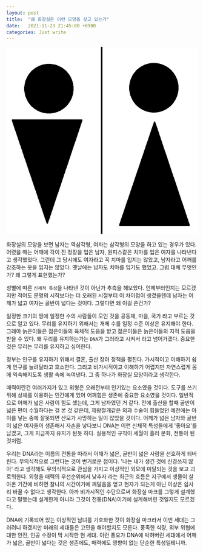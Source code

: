 ```yaml
---
layout: post
title:  "왜 화장실은 이런 모양을 갖고 있는가"
date:   2021-11-23 21:45:00 +0900
categories: Just write
---
```


![Toilet symbol](/assets/images/ToiletSymbol.png)  

화장실의 모양을 보면 남자는 역삼각형, 여자는 삼각형의 모양을 하고 있는 경우가 있다.
어렸을 때는 어깨에 각이 진 정장을 입은 남자, 원피스같은 치마를 입은 여자를 나타낸다고 생각했었다.
그런데 그 당시에도 여자라고 꼭 치마를 입지는 않았고, 남자라고 어깨를 강조하는 옷을 입지는 않았다. 옛날에는 남자도 치마를 입기도 했었고.
그럼 대체 무엇인가? 왜 그렇게 표현했는가?

성별에 따른 `신체적 특성`을 나타낸 것이 아닌가 추측을 해보았다.
언제부터인지는 모르겠지만 적어도 문명의 시작보다는 더 오래된 시절부터 이 차이점이 생겼을텐데
남자는 어깨가 넓고 여자는 골반이 넓다는 것이다.
그렇다면 왜 이걸 쓴건가?

일정한 크기의 땅에 일정한 수의 사람들이 모인 것을 공동체, 마을, 국가 라고 부르는 것으로 알고 있다.
무리를 유지하기 위해서는 개체 수를 일정 수준 이상은 유지해야 한다. 그래야 늙은이들은 젊은이들의 육체적 도움을 받고 젊은이들은 늙은이들의 지적 도움을 받을 수 있다.
왜 무리를 유지하는가는 `DNA`가 그러라고 시켜서 라고 넘어가겠다. 중요한 것은 무리는 무리를 유지하고 싶어한다.

정부는 인구를 유지하기 위해서 결혼, 출산 장려 정책을 펼친다. 가시적이고 이해하기 쉽게 인구를 늘려달라고 호소한다.
그리고 비가시적이고 이해하기 어렵지만 자연스럽게 몸에 익숙해지도록 생활 속에 녹여낸다. 그 중 하나가 화장실 모양이라고 생각한다.

매력이란건 여러가지가 있고 외형은 오래전부터 인기있는 요소였을 것이다. 
도구를 쓰기위해 상체를 이용하는 인간에게 있어 어깨힘은 생존에 중요한 요소였을 것이다. 일반적으로 어깨가 넓은 사람이 힘도 셌는데, 그게 남자였던 거 같다. 
전에 출산을 할때 골반이 넓은 편이 수월하다는 걸 본 것 같은데, 제왕절개같은 외과 수술이 힘들었던 예전에는 아이를 낳는 중에 잘못되면 산모가 사망하는 일이 많았을 것이다. 
어깨가 넓은 남자와 골반이 넓은 여자들이 생존해서 자손을 낳다보니 DNA는 이런 신체적 특성들에게 '좋아요'를 남겼고, 그게 지금까지 유지가 된듯 하다.
실용적인 규칙이 세월이 흘러 문화, 전통이 된 것처럼.

우리는 DNA라는 이름의 전통을 따라서 어깨가 넓은, 골반이 넓은 사람을 선호하게 되버린다. 무의식적으로 그런다는 것이 번거로운 점이다.
'나는 내가 생긴 것에 신경쓰지 않아' 라고 생각해도 무의식적으로 관심을 가지고 이상적인 외모에 미달되는 것을 보고 괴로워한다.
외형을 매력의 우선순위에서 낮추자 라는 최근의 흐름은 지구에서 생물이 살아온 기간에 비하면 찰나의 시간이기에 깨달음을 얻고 현자가 되는게 아닌 이상은 쉽사리 바꿀 수 없다고 생각한다.
아까 비가시적인 수단으로써 화장실 마크를 그렇게 설계했다고 말했는데 설계한게 아니라 그것이 전통(DNA)이기에 설계해버린 것일지도 모르겠다.

DNA에 기록되어 있는 이상적인 남녀를 기호화한 것이 화장실 마크라서 이번 세대는 그러려니 하겠지만 미래의 세대들은 고민을 해야할지도 모른다.
풍족한 식량, 외부 위협에 대한 안전, 인공 수정이 막 시작한 현 세대.
이런 풍요가 DNA에 박혀버린 세대에서 어깨가 넓은, 골반이 넓다는 것은 생존에도, 매력에도 영향이 없는 단순한 특성일테니까.